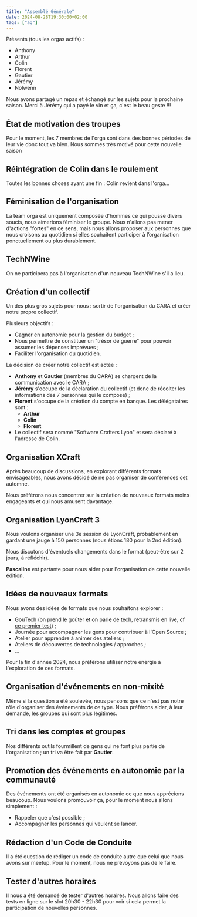 ```yaml
---
title: "Assemblé Générale"
date: 2024-08-28T19:30:00+02:00
tags: ["ag"]
---
```


Présents (tous les orgas actifs) : 
- Anthony
- Arthur
- Colin
- Florent
- Gautier
- Jérémy
- Nolwenn

Nous avons partagé un repas et échangé sur les sujets pour la prochaine saison. Merci à Jérémy qui a payé le vin et ça, c'est le beau geste !!!

## État de motivation des troupes

Pour le moment, les 7 membres de l'orga sont dans des bonnes périodes de leur vie donc tout va bien. Nous sommes très motivé pour cette nouvelle saison

## Réintégration de Colin dans le roulement

Toutes les bonnes choses ayant une fin : Colin revient dans l'orga...

## Féminisation de l'organisation

La team orga est uniquement composée d'hommes ce qui pousse divers soucis, nous aimerions féminiser le groupe. Nous n'allons pas mener d'actions "fortes" en ce sens, mais nous allons proposer aux personnes que nous croisons au quotidien si elles souhaitent participer à l’organisation ponctuellement ou plus durablement.

## TechNWine

On ne participera pas à l'organisation d'un nouveau TechNWine s'il a lieu.

## Création d'un collectif

Un des plus gros sujets pour nous : sortir de l'organisation du CARA et créer notre propre collectif.

Plusieurs objectifs :

- Gagner en autonomie pour la gestion du budget ;
- Nous permettre de constituer un "trésor de guerre" pour pouvoir assumer les dépenses imprévues ;
- Faciliter l'organisation du quotidien.

La décision de créer notre collectif est actée : 

- **Anthony** et **Gautier** (membres du CARA) se chargent de la communication avec le CARA ;
- **Jérémy** s'occupe de la déclaration du collectif (et donc de récolter les informations des 7 personnes qui le compose) ;
- **Florent** s'occupe de la création du compte en banque. Les délégataires sont :
  - **Arthur**
  - **Colin**
  - **Florent**
- Le collectif sera nommé "Software Crafters Lyon" et sera déclaré à l'adresse de Colin.


## Organisation XCraft

Après beaucoup de discussions, en explorant différents formats envisageables, nous avons décidé de ne pas organiser de conférences cet automne.

Nous préférons nous concentrer sur la création de nouveaux formats moins engageants et qui nous amusent davantage.

## Organisation LyonCraft 3

Nous voulons organiser une 3e session de LyonCraft, probablement en gardant une jauge à 150 personnes (nous étions 180 pour la 2nd édition).

Nous discutons d'éventuels changements dans le format (peut-être sur 2 jours, à réfléchir).

**Pascaline** est partante pour nous aider pour l'organisation de cette nouvelle édition.

## Idées de nouveaux formats

Nous avons des idées de formats que nous souhaitons explorer :

- GouTech (on prend le goûter et on parle de tech, retransmis en live, cf [ce premier test](https://www.youtube.com/watch?v=bD6PeIKUH9c)) ;
- Journée pour accompagner les gens pour contribuer à l'Open Source ;
- Atelier pour apprendre à animer des ateliers ;
- Ateliers de découvertes de technologies / approches ;
- ...

Pour la fin d'année 2024, nous préférons utiliser notre énergie à l'exploration de ces formats.

## Organisation d'événements en non-mixité

Même si la question a été soulevée, nous pensons que ce n'est pas notre rôle d'organiser des événements de ce type. Nous préférons aider, à leur demande, les groupes qui sont plus légitimes.

## Tri dans les comptes et groupes

Nos différents outils fourmillent de gens qui ne font plus partie de l'organisation ; un tri va être fait par **Gautier**.

## Promotion des événements en autonomie par la communauté

Des événements ont été organisés en autonomie ce que nous apprécions beaucoup. Nous voulons promouvoir ça, pour le moment nous allons simplement :

- Rappeler que c'est possible ;
- Accompagner les personnes qui veulent se lancer.

## Rédaction d'un Code de Conduite

Il a été question de rédiger un code de conduite autre que celui que nous avons sur meetup. Pour le moment, nous ne prévoyons pas de le faire.

## Tester d'autres horaires

Il nous a été demandé de tester d'autres horaires. Nous allons faire des tests en ligne sur le slot 20h30 - 22h30 pour voir si cela permet la participation de nouvelles personnes.
